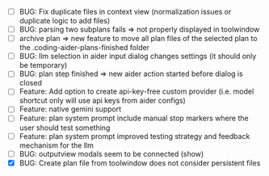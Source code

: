 - [ ] BUG: Fix duplicate files in context view (normalization issues or duplicate logic to add files)
- [ ] BUG: parsing two subplans fails => not properly displayed in toolwindow
- [ ] archive plan => new feature to move all plan files of the selected plan to the .coding-aider-plans-finished folder
- [ ] BUG: llm selection in aider input dialog changes settings (it should only be temporary)
- [ ] BUG: plan step finished => new aider action started before dialog is closed
- [ ] Feature: Add option to create api-key-free custom provider (i.e. model shortcut only will use api keys from aider configs)
- [ ] Feature: native gemini support
- [ ] Feature: plan system prompt include manual stop markers where the user should test something
- [ ] Feature: plan system prompt improved testing strategy and feedback mechanism for the llm
- [ ] BUG: outputview modals seem to be connected (show)
- [x] BUG: Create plan file from toolwindow does not consider persistent files